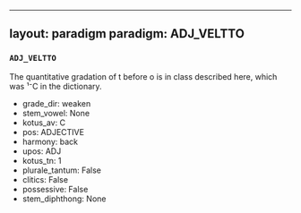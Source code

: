 
---
layout: paradigm
paradigm: ADJ_VELTTO
---
### ` ADJ_VELTTO `

The quantitative gradation of t before o is in class described here, which was ¹⁻C in the dictionary.
* grade_dir: weaken
* stem_vowel: None
* kotus_av: C
* pos: ADJECTIVE
* harmony: back
* upos: ADJ
* kotus_tn: 1
* plurale_tantum: False
* clitics: False
* possessive: False
* stem_diphthong: None

